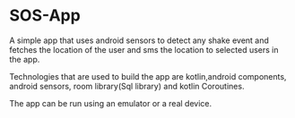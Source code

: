 # SOS-App
A simple app that uses android sensors to detect any shake event and fetches the location of the user 
and sms the location to selected users in the app.

Technologies that are used to build the app are kotlin,android components, android sensors, room library(Sql library) and kotlin Coroutines.

The app can be run using an emulator or a real device.
